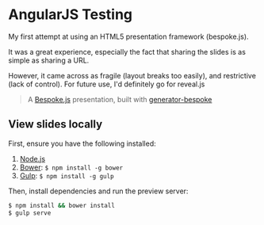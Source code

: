 # AngularJS Testing

My first attempt at using an HTML5 presentation framework (bespoke.js).

It was a great experience, especially the fact that sharing the slides is as simple as sharing a URL.

However, it came across as fragile (layout breaks too easily), and restrictive (lack of control).
For future use, I'd definitely go for reveal.js

> A [Bespoke.js](http://markdalgleish.com/projects/bespoke.js) presentation, built with [generator-bespoke](https://github.com/markdalgleish/generator-bespoke)

## View slides locally

First, ensure you have the following installed:

1. [Node.js](http://nodejs.org)
2. [Bower](http://bower.io): `$ npm install -g bower`
3. [Gulp](http://gulpjs.com): `$ npm install -g gulp`

Then, install dependencies and run the preview server:

```bash
$ npm install && bower install
$ gulp serve
```
